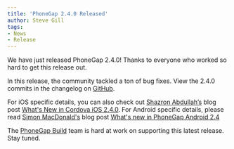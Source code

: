 ```yaml
---
title: 'PhoneGap 2.4.0 Released'
author: Steve Gill
tags:
- News
- Release
---
```

We have just released PhoneGap 2.4.0! Thanks to everyone who worked so hard to get this release out.

In this release, the community tackled a ton of bug fixes. View the 2.4.0 commits in the changelog on [GitHub](https://github.com/phonegap/phonegap/blob/2.4.0/changelog).

For iOS specific details, you can also check out [Shazron Abdullah’s](http://twitter.com/shazron) blog post [What's New in Cordova iOS 2.4.0](http://shazronatadobe.wordpress.com/2013/02/08/whats-new-in-cordova-ios-2-4-0/). For Android specific details, please read [Simon MacDonald's](http://twitter.com/macdonst) blog post [What's new in PhoneGap Android 2.4](http://simonmacdonald.blogspot.com/2013/02/whats-new-in-phonegap-android-240.html)

The [PhoneGap Build](http://build.phonegap.com) team is hard at work on supporting this latest release. Stay tuned. 
